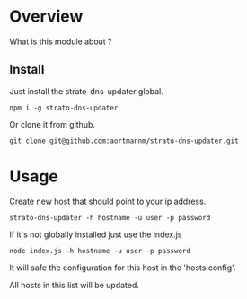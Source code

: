 Overview
========

What is this module about ?

Install 
-------


Just install the strato-dns-updater global.
```
npm i -g strato-dns-updater
```

Or clone it from github.
```
git clone git@github.com:aortmannm/strato-dns-updater.git
```

Usage
=====

Create new host that should point to your ip address.
```
strato-dns-updater -h hostname -u user -p password
```

If it's not globally installed just use the index.js
```
node index.js -h hostname -u user -p password
```

It will safe the configuration for this host in the 'hosts.config'.

All hosts in this list will be updated.